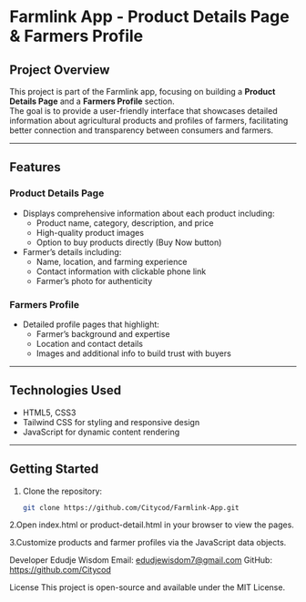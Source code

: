 # Farmlink App - Product Details Page & Farmers Profile

## Project Overview

This project is part of the Farmlink app, focusing on building a **Product Details Page** and a **Farmers Profile** section.  
The goal is to provide a user-friendly interface that showcases detailed information about agricultural products and profiles of farmers, facilitating better connection and transparency between consumers and farmers.

---

## Features

### Product Details Page
- Displays comprehensive information about each product including:
  - Product name, category, description, and price
  - High-quality product images
  - Option to buy products directly (Buy Now button)
- Farmer’s details including:
  - Name, location, and farming experience
  - Contact information with clickable phone link
  - Farmer’s photo for authenticity

### Farmers Profile
- Detailed profile pages that highlight:
  - Farmer’s background and expertise
  - Location and contact details
  - Images and additional info to build trust with buyers

---

## Technologies Used

- HTML5, CSS3  
- Tailwind CSS for styling and responsive design  
- JavaScript for dynamic content rendering

---

## Getting Started

1. Clone the repository:
   ```bash
   git clone https://github.com/Citycod/Farmlink-App.git
2.Open index.html or product-detail.html in your browser to view the pages.

3.Customize products and farmer profiles via the JavaScript data objects.

Developer
Edudje Wisdom
Email: edudjewisdom7@gmail.com
GitHub: https://github.com/Citycod

License
This project is open-source and available under the MIT License.

